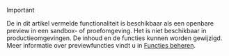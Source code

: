 > [!IMPORTANT]
> De in dit artikel vermelde functionaliteit is beschikbaar als een openbare preview in een sandbox- of proefomgeving. Het is niet beschikbaar in productieomgevingen. De inhoud en de functies kunnen worden gewijzigd. Meer informatie over previewfuncties vindt u in [Functies beheren](../hr-admin-manage-features.md).